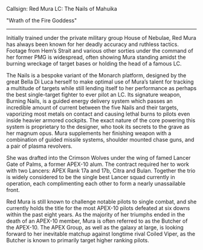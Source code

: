 Callsign: Red Mura
LC: The Nails of Mahuika

"Wrath of the Fire Goddess"

---

Initially trained under the private military group House of Nebulae, Red Mura has always been known for her deadly accuracy and ruthless tactics. Footage from Hem’s Strait and various other sorties under the command of her former PMG is widespread, often showing Mura standing amidst the burning wreckage of target bases or holding the head of a famous LC. 

The Nails is a bespoke variant of the Monarch platform, designed by the great Bella Di Luca herself to make optimal use of Mura’s talent for tracking a multitude of targets while still lending itself to her performance as perhaps the best single-target fighter to ever pilot an LC. Its signature weapon, Burning Nails, is a guided energy delivery system which passes an incredible amount of current between the five Nails and their targets, vaporizing most metals on contact and causing lethal burns to pilots even inside heavier armored cockpits. The exact nature of the core powering this system is proprietary to the designer, who took its secrets to the grave as her magnum opus. Mura supplements her finishing weapon with a combination of guided missile systems, shoulder mounted chase guns, and a pair of plasma revolvers.  

She was drafted into the Crimson Wolves under the wing of famed Lancer Gate of Palms, a former APEX-10 alum. The contract required her to work with two Lancers: APEX Rank 17a and 17b, Citra and Bulan. Together the trio is widely considered to be the single best Lancer squad currently in operation, each complimenting each other to form a nearly unassailable front. 

Red Mura is still known to challenge notable pilots to single combat, and she currently holds the title for the most APEX-10 pilots defeated at six downs within the past eight years. As the majority of her triumphs ended in the death of an APEX-10 member, Mura is often referred to as the Butcher of the APEX-10. The APEX Group, as well as the galaxy at large, is looking forward to her inevitable matchup against longtime rival Coiled Viper, as the Butcher is known to primarily target higher ranking pilots.